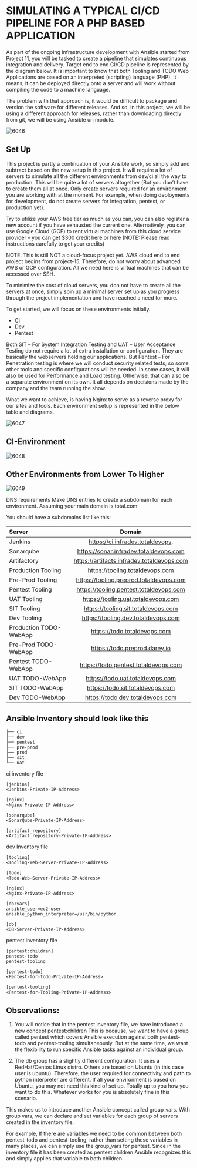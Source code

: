 # SIMULATING A TYPICAL CI/CD PIPELINE FOR A PHP BASED APPLICATION

As part of the ongoing infrastructure development with Ansible started from Project 11, you will be tasked to create a pipeline that
simulates continuous integration and delivery. Target end to end CI/CD pipeline is represented by the diagram below. It is important
to know that both Tooling and TODO Web Applications are based on an interpreted (scripting) language (PHP). It means, it can be
deployed directly onto a server and will work without compiling the code to a machine language.

The problem with that approach is, it would be difficult to package and version the software for different releases. And so, in
this project, we will be using a different approach for releases, rather than downloading directly from git, we will be using
Ansible uri module.

![6046](https://user-images.githubusercontent.com/85270361/210164890-b8238849-5dc0-410f-86d6-6b0741003353.PNG)

## Set Up

This project is partly a continuation of your Ansible work, so simply add and subtract based on the new setup in this project.
It will require a lot of servers to simulate all the different environments from dev/ci all the way to production. This will be quite
a lot of servers altogether (But you don’t have to create them all at once. Only create servers required for an environment you are
working with at the moment. For example, when doing deployments for development, do not create servers for integration, pentest, or
production yet).

Try to utilize your AWS free tier as much as you can, you can also register a new account if you have exhausted the current one.
Alternatively, you can use Google Cloud (GCP) to rent virtual machines from this cloud service provider – you can get $300 credit
here or here (NOTE: Please read instructions carefully to get your credits)

NOTE: This is still NOT a cloud-focus project yet. AWS cloud end to end project begins from project-15. Therefore, do not worry about
advanced AWS or GCP configuration. All we need here is virtual machines that can be accessed over SSH.

To minimize the cost of cloud servers, you don not have to create all the servers at once, simply spin up a minimal server set up as
you progress through the project implementation and have reached a need for more.

To get started, we will focus on these environments initially.

- Ci
- Dev
- Pentest

Both SIT – For System Integration Testing and UAT – User Acceptance Testing do not require a lot of extra installation or
configuration. They are basically the webservers holding our applications. But Pentest – For Penetration testing is where we
will conduct security related tests, so some other tools and specific configurations will be needed.
In some cases, it will also be used for Performance and Load testing. Otherwise, that can also be a separate environment on its own.
It all depends on decisions made by the company and the team running the show.

What we want to achieve, is having Nginx to serve as a reverse proxy for our sites and tools. Each environment setup is
represented in the below table and diagrams.

![6047](https://user-images.githubusercontent.com/85270361/210165135-129c47cf-f201-4a42-ad02-8afb4590955f.PNG)

## CI-Environment

![6048](https://user-images.githubusercontent.com/85270361/210165242-115b6e0e-f960-4357-940b-d4c03097962f.PNG)

## Other Environments from Lower To Higher

![6049](https://user-images.githubusercontent.com/85270361/210165287-131f9463-e7fa-4ce9-b260-9f47d13421c4.PNG)

DNS requirements
Make DNS entries to create a subdomain for each environment. Assuming your main domain is total.com

You should have a subdomains list like this:

| Server                 |                   Domain                   |
| :--------------------- | :----------------------------------------: |
| Jenkins                |      https://ci.infradev.totaldevops.      |
| Sonarqube              |   https://sonar.infradev.totaldevops.com   |
| Artifactory            | https://artifacts.infradev.totaldevops.com |
| Production Tooling     |      https://tooling.totaldevops.com       |
| Pre-Prod Tooling       |  https://tooling.preprod.totaldevops.com   |
| Pentest Tooling        |  https://tooling.pentest.totaldevops.com   |
| UAT Tooling            |    https://tooling.uat.totaldevops.com     |
| SIT Tooling            |    https://tooling.sit.totaldevops.com     |
| Dev Tooling            |    https://tooling.dev.totaldevops.com     |
| Production TODO-WebApp |        https://todo.totaldevops.com        |
| Pre-Prod TODO-WebApp   |       https://todo.preprod.darey.io        |
| Pentest TODO-WebApp    |    https://todo.pentest.totaldevops.com    |
| UAT TODO-WebApp        |      https://todo.uat.totaldevops.com      |
| SIT TODO-WebApp        |      https://todo.sit.totaldevops.com      |
| Dev TODO-WebApp        |      https://todo.dev.totaldevops.com      |

## Ansible Inventory should look like this

```
├── ci
├── dev
├── pentest
├── pre-prod
├── prod
├── sit
└── uat
```

ci inventory file

```
[jenkins]
<Jenkins-Private-IP-Address>

[nginx]
<Nginx-Private-IP-Address>

[sonarqube]
<SonarQube-Private-IP-Address>

[artifact_repository]
<Artifact_repository-Private-IP-Address>
```

dev Inventory file

```
[tooling]
<Tooling-Web-Server-Private-IP-Address>

[todo]
<Todo-Web-Server-Private-IP-Address>

[nginx]
<Nginx-Private-IP-Address>

[db:vars]
ansible_user=ec2-user
ansible_python_interpreter=/usr/bin/python

[db]
<DB-Server-Private-IP-Address>
```

pentest inventory file

```
[pentest:children]
pentest-todo
pentest-tooling

[pentest-todo]
<Pentest-for-Todo-Private-IP-Address>

[pentest-tooling]
<Pentest-for-Tooling-Private-IP-Address>
```

## Observations:

1. You will notice that in the pentest inventory file, we have introduced a new concept pentest:children This is because, we want to have
   a group called pentest which covers Ansible execution against both pentest-todo and pentest-tooling simultaneously. But at the same
   time, we want the flexibility to run specific Ansible tasks against an individual group.

2. The db group has a slightly different configuration. It uses a RedHat/Centos Linux distro. Others are based on Ubuntu (in this case
   user is ubuntu). Therefore, the user required for connectivity and path to python interpreter are different. If all your environment
   is based on Ubuntu, you may not need this kind of set up. Totally up to you how you want to do this. Whatever works for you is
   absolutely fine in this scenario.

This makes us to introduce another Ansible concept called group_vars. With group vars, we can declare and set variables for each
group of servers created in the inventory file.

For example, If there are variables we need to be common between both pentest-todo and pentest-tooling, rather than setting these
variables in many places, we can simply use the group_vars for pentest. Since in the inventory file it has been created as
pentest:children Ansible recognizes this and simply applies that variable to both children.
